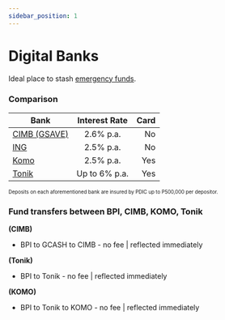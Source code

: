 ```yaml
---
sidebar_position: 1
---
```


# Digital Banks

Ideal place to stash [emergency funds](https://www.reddit.com/r/phinvest/wiki/ef).

### Comparison

| Bank                                                                                                 | Interest Rate | Card |
| ---------------------------------------------------------------------------------------------------- | :-----------: | ---: |
| [CIMB (GSAVE)](https://www.cimbbank.com.ph/en/digital-banking/savings-accounts-and-loans/gsave.html) |   2.6% p.a.   |   No |
| [ING](https://ing.com.ph/products/save)                                                              |   2.5% p.a.   |   No |
| [Komo](https://www.komo.ph/savings)                                                                  |   2.5% p.a.   |  Yes |
| [Tonik](https://tonikbank.com/savings-cards/tonik-account)                                           | Up to 6% p.a. |  Yes |

<sub><sup>Deposits on each aforementioned bank are insured by PDIC up to P500,000 per depositor.</sup></sub>

### Fund transfers between BPI, CIMB, KOMO, Tonik

<strong>(CIMB)</strong>

- BPI to GCASH to CIMB - no fee | reflected immediately

<strong>(Tonik)</strong>

- BPI to Tonik - no fee | reflected immediately

<strong>(KOMO)</strong>

- BPI to Tonik to KOMO - no fee | reflected immediately
